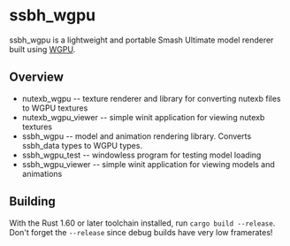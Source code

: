 # ssbh_wgpu
ssbh_wgpu is a lightweight and portable Smash Ultimate model renderer built using [WGPU](https://github.com/gfx-rs/wgpu).

## Overview
- nutexb_wgpu -- texture renderer and library for converting nutexb files to WGPU textures
- nutexb_wgpu_viewer -- simple winit application for viewing nutexb textures
- ssbh_wgpu -- model and animation rendering library. Converts ssbh_data types to WGPU types.
- ssbh_wgpu_test -- windowless program for testing model loading
- ssbh_wgpu_viewer -- simple winit application for viewing models and animations

## Building
With the Rust 1.60 or later toolchain installed, run `cargo build --release`. Don't forget the `--release` since debug builds have very low framerates!
